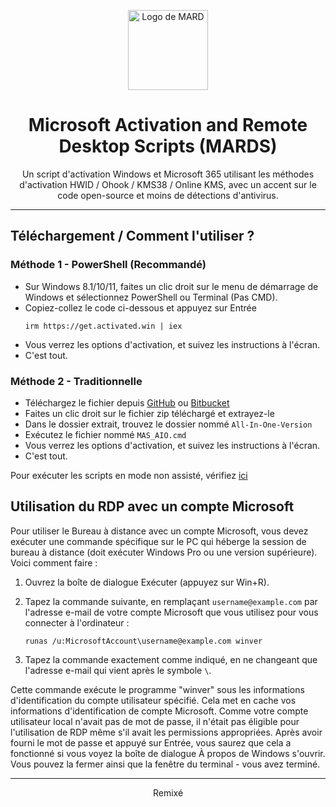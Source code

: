 <p align="center"><img src="https://lookimg.com/images/2023/09/25/QY5RTR.png" alt="Logo de MARD" height="128"></p>

<h1 align="center">Microsoft Activation and Remote Desktop Scripts (MARDS)</h1>

<p align="center">Un script d'activation Windows et Microsoft 365 utilisant les méthodes d'activation HWID / Ohook / KMS38 / Online KMS, avec un accent sur le code open-source et moins de détections d'antivirus.</p>
<hr>

## Téléchargement / Comment l'utiliser ?

### Méthode 1 - PowerShell (Recommandé)

- Sur Windows 8.1/10/11, faites un clic droit sur le menu de démarrage de Windows et sélectionnez PowerShell ou Terminal (Pas CMD).
- Copiez-collez le code ci-dessous et appuyez sur Entrée
  ```
  irm https://get.activated.win | iex
  ```
- Vous verrez les options d'activation, et suivez les instructions à l'écran.
- C'est tout.

### Méthode 2 - Traditionnelle

- Téléchargez le fichier depuis [GitHub](https://github.com/massgravel/Microsoft-Activation-Scripts/archive/refs/heads/master.zip) ou [Bitbucket](https://bitbucket.org/WindowsAddict/microsoft-activation-scripts/get/master.zip)
- Faites un clic droit sur le fichier zip téléchargé et extrayez-le
- Dans le dossier extrait, trouvez le dossier nommé `All-In-One-Version`
- Exécutez le fichier nommé `MAS_AIO.cmd`
- Vous verrez les options d'activation, et suivez les instructions à l'écran.
- C'est tout.

Pour exécuter les scripts en mode non assisté, vérifiez [ici](https://massgrave.dev/command_line_switches.html)

## Utilisation du RDP avec un compte Microsoft

Pour utiliser le Bureau à distance avec un compte Microsoft, vous devez exécuter une commande spécifique sur le PC qui héberge la session de bureau à distance (doit exécuter Windows Pro ou une version supérieure). Voici comment faire :

1. Ouvrez la boîte de dialogue Exécuter (appuyez sur Win+R).
2. Tapez la commande suivante, en remplaçant `username@example.com` par l'adresse e-mail de votre compte Microsoft que vous utilisez pour vous connecter à l'ordinateur :

    ```
    runas /u:MicrosoftAccount\username@example.com winver
    ```

3. Tapez la commande exactement comme indiqué, en ne changeant que l'adresse e-mail qui vient après le symbole `\`.

Cette commande exécute le programme "winver" sous les informations d'identification du compte utilisateur spécifié. Cela met en cache vos informations d'identification de compte Microsoft. Comme votre compte utilisateur local n'avait pas de mot de passe, il n'était pas éligible pour l'utilisation de RDP même s'il avait les permissions appropriées. Après avoir fourni le mot de passe et appuyé sur Entrée, vous saurez que cela a fonctionné si vous voyez la boîte de dialogue À propos de Windows s'ouvrir. Vous pouvez la fermer ainsi que la fenêtre du terminal - vous avez terminé.

---

<p align="center">Remixé </p>
